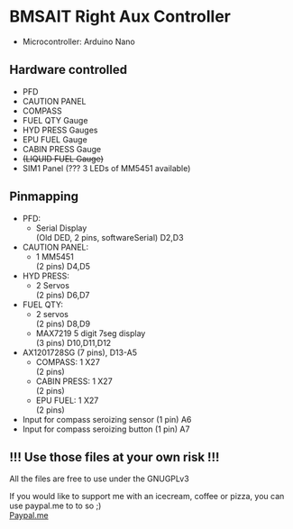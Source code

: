 # BMSAIT Right Aux Controller
* Microcontroller: Arduino Nano

## Hardware controlled
- PFD
- CAUTION PANEL
- COMPASS
- FUEL QTY Gauge
- HYD PRESS Gauges
- EPU FUEL Gauge
- CABIN PRESS Gauge
- ~~(LIQUID FUEL Gauge)~~
- SIM1 Panel (??? 3 LEDs of MM5451 available)
## Pinmapping
* PFD: 
  * Serial Display  
    (Old DED, 2 pins, softwareSerial) D2,D3
* CAUTION PANEL:
  * 1 MM5451  
    (2 pins) D4,D5
* HYD PRESS:
  * 2 Servos  
    (2 pins) D6,D7
* FUEL QTY:
  * 2 servos  
    (2 pins) D8,D9
  * MAX7219 5 digit 7seg display  
    (3 pins) D10,D11,D12
* AX1201728SG (7 pins), D13-A5
  * COMPASS: 1 X27  
    (2 pins)
  * CABIN PRESS: 1 X27  
    (2 pins)
  * EPU FUEL: 1 X27  
    (2 pins)  
* Input for compass seroizing sensor (1 pin) A6  
* Input for compass seroizing button (1 pin) A7

## !!! Use those files at your own risk !!!

All the files are free to use under the GNUGPLv3

If you would like to support me with an icecream, coffee or pizza, you can use paypal.me to to so ;)  
[Paypal.me](https://paypal.me/MichiHirczy)
